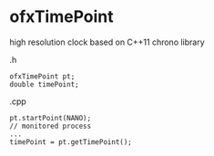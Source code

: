 # ofxTimePoint

high resolution clock based on C++11 chrono library

.h

```
ofxTimePoint pt;
double timePoint;

```

.cpp

```
pt.startPoint(NANO);
// monitored process
...
timePoint = pt.getTimePoint();
```